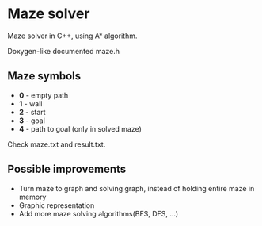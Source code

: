 # Maze solver

Maze solver in C++, using A* algorithm.

Doxygen-like documented maze.h

## Maze symbols

- **0** - empty path
- **1** - wall
- **2** - start
- **3** - goal
- **4** - path to goal (only in solved maze)

Check maze.txt and result.txt.

## Possible improvements

- Turn maze to graph and solving graph, instead of holding entire maze in memory
- Graphic representation
- Add more maze solving algorithms(BFS, DFS, ...)
